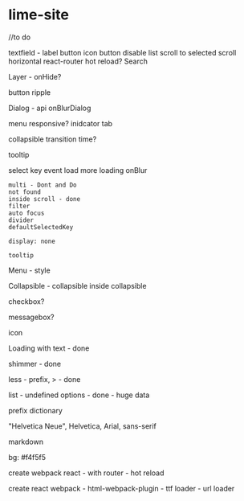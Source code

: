 # lime-site
//to do

textfield 
	- label
button
    icon button
    disable
list
    scroll to selected
scroll
    horizontal
react-router
    hot reload?
Search

Layer
	- onHide?

button
    ripple

Dialog
	- api onBlurDialog

menu 
    responsive?
    inidcator
tab

collapsible
    transition time?

tooltip

select
	key event
	load more
	loading
	onBlur

	multi - Dont and Do
	not found
	inside scroll - done
	filter
	auto focus
	divider
	defaultSelectedKey
	
	display: none

	tooltip

Menu - style    

Collapsible 
	- collapsible inside collapsible

checkbox?

messagebox?

icon

Loading with text - done

shimmer - done

less - prefix, > - done

list
	 - undefined options - done
	 - huge data

prefix dictionary

"Helvetica Neue", Helvetica, Arial, sans-serif

markdown

bg: #f4f5f5

create webpack react
	- with router
	- hot reload

create react webpack
	- html-webpack-plugin
	- ttf loader
	- url loader